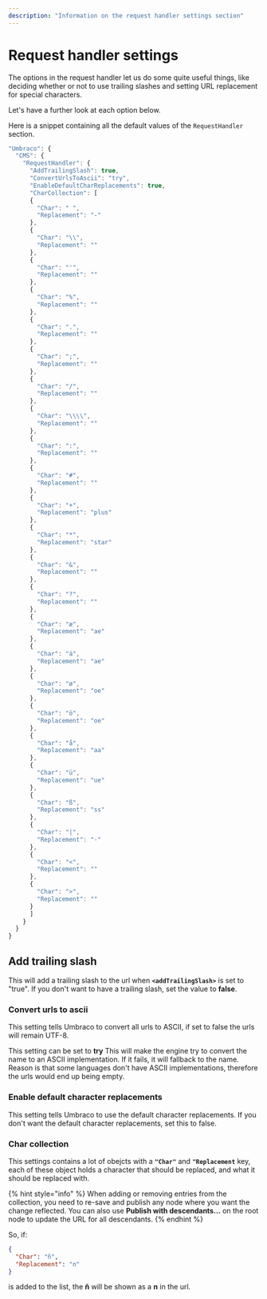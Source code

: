 ```yaml
---
description: "Information on the request handler settings section"
---
```


# Request handler settings

The options in the request handler let us do some quite useful things, like deciding whether or not to use trailing slashes and setting URL replacement for special characters.

Let's have a further look at each option below.

Here is a snippet containing all the default values of the `RequestHandler` section.

```js
"Umbraco": {
  "CMS": {
    "RequestHandler": {
      "AddTrailingSlash": true,
      "ConvertUrlsToAscii": "try",
      "EnableDefaultCharReplacements": true,
      "CharCollection": [
      {
        "Char": " ",
        "Replacement": "-"
      },
      {
        "Char": "\\",
        "Replacement": ""
      },
      {
        "Char": "'",
        "Replacement": ""
      },
      {
        "Char": "%",
        "Replacement": ""
      },
      {
        "Char": ".",
        "Replacement": ""
      },
      {
        "Char": ";",
        "Replacement": ""
      },
      {
        "Char": "/",
        "Replacement": ""
      },
      {
        "Char": "\\\\",
        "Replacement": ""
      },
      {
        "Char": ":",
        "Replacement": ""
      },
      {
        "Char": "#",
        "Replacement": ""
      },
      {
        "Char": "+",
        "Replacement": "plus"
      },
      {
        "Char": "*",
        "Replacement": "star"
      },
      {
        "Char": "&",
        "Replacement": ""
      },
      {
        "Char": "?",
        "Replacement": ""
      },
      {
        "Char": "æ",
        "Replacement": "ae"
      },
      {
        "Char": "ä",
        "Replacement": "ae"
      },
      {
        "Char": "ø",
        "Replacement": "oe"
      },
      {
        "Char": "ö",
        "Replacement": "oe"
      },
      {
        "Char": "å",
        "Replacement": "aa"
      },
      {
        "Char": "ü",
        "Replacement": "ue"
      },
      {
        "Char": "ß",
        "Replacement": "ss"
      },
      {
        "Char": "|",
        "Replacement": "-"
      },
      {
        "Char": "<",
        "Replacement": ""
      },
      {
        "Char": ">",
        "Replacement": ""
      }
      ]
    }
  }
}
```

## Add trailing slash

This will add a trailing slash to the url when **`<addTrailingSlash>`** is set to "true".
If you don't want to have a trailing slash, set the value to **false**.

### Convert urls to ascii

This setting tells Umbraco to convert all urls to ASCII, if set to false the urls will remain UTF-8.

This setting can be set to **try** This will make the engine try to convert the name to an ASCII implementation. If it fails, it will fallback to the name. Reason is that some languages don't have ASCII implementations, therefore the urls would end up being empty.

### Enable default character replacements
This setting tells Umbraco to use the default character replacements. If you don't want the default character replacements, set this to false.

### Char collection

This settings contains a lot of obejcts with a **`"Char"`** and **`"Replacement`** key, each of these object holds a character that should be replaced, and what it should be replaced with.

{% hint style="info" %}
When adding or removing entries from the collection, you need to re-save and publish any node where you want the change reflected. You can also use **Publish with descendants...** on the root node to update the URL for all descendants.
{% endhint %}

So, if:

```json
{
  "Char": "ñ",
  "Replacement": "n"
}
```

is added to the list, the **ñ** will be shown as a **n** in the url.
